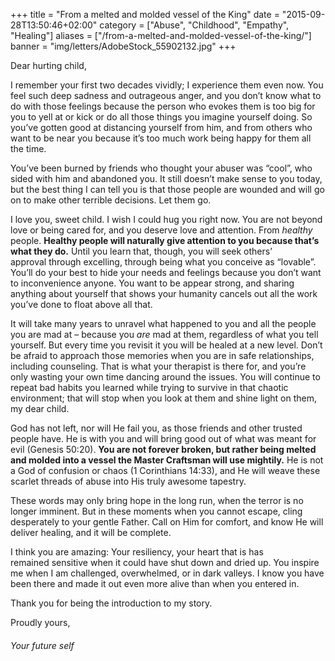 +++
title = "From a melted and molded vessel of the King"
date = "2015-09-28T13:50:46+02:00"
category = ["Abuse", "Childhood", "Empathy", "Healing"]
aliases = ["/from-a-melted-and-molded-vessel-of-the-king/"]
banner = "img/letters/AdobeStock_55902132.jpg"
+++

<p>Dear hurting child,</p>

<p>I remember your first two decades&nbsp;vividly; I experience them even now. You feel such deep sadness and outrageous anger, and you don’t know what to do with those feelings because the person who evokes&nbsp;them is too big for you to yell at or kick or do all those things you imagine yourself doing.&nbsp;<span id="more-117"></span>So you’ve gotten good at distancing yourself from him, and from others who want to be near you because it’s too much work being happy for them all the time.</p>
<p>You’ve been burned by friends who thought your abuser was “cool”, who sided with&nbsp;him and abandoned you. It still doesn’t make sense to you today, but the best thing I can tell you is that those people are wounded and will go on to make other terrible decisions. Let them go.</p>
<p>I love you, sweet child. I wish I could hug you right now. You are not beyond love or being cared for, and you deserve love and attention. From <em>healthy</em> people. <strong>Healthy people will naturally give attention to you because that’s what they do.</strong> Until you learn that, though, you will seek others’ approval&nbsp;through excelling, through being what you conceive as “lovable”. You’ll do your best to hide your needs and feelings because you don’t want to inconvenience anyone. You want to be appear strong, and sharing anything about yourself that shows your humanity cancels out all the work you’ve done to float above all that.</p>
<p>It will take many years&nbsp;to unravel what happened to you and all the people you are mad at – because you <em>are</em> mad at them, regardless of what you tell yourself. But every time you revisit it you will be healed at a new level. Don’t be afraid to approach those memories when you are in safe relationships, including counseling. That is what your&nbsp;therapist is there for, and you’re only wasting your own time dancing around the issues. You will continue to repeat bad habits you learned while trying to survive in that chaotic environment; that will stop when you look at them and shine light on them, my dear child.</p>
<p>God has not left, nor will He fail you, as those friends and other trusted people have. He is with you and will bring good out of what was meant for evil (Genesis 50:20). <strong>You are not forever broken, but rather being melted and molded into a vessel the Master Craftsman&nbsp;will use mightily.</strong> He is not a God of confusion or chaos (1 Corinthians 14:33), and He will weave these scarlet threads of abuse into His truly awesome&nbsp;tapestry.</p>
<p>These words may only bring hope in the long run, when the terror is no longer imminent. But in these moments when you cannot escape, cling desperately to your gentle Father. Call on Him for comfort, and know He will deliver healing, and it will be complete.</p>
<p>I think you are amazing: Your resiliency, your heart that is has remained&nbsp;sensitive when it could have shut down and dried up. You inspire me when I am challenged, overwhelmed, or in dark valleys. I know you have been there and made it out even more alive than when you entered in.</p>
<p>Thank you for being the introduction to my story.</p>
<p>Proudly yours,</p>
<h6 class="signature">Your future self</h6>
